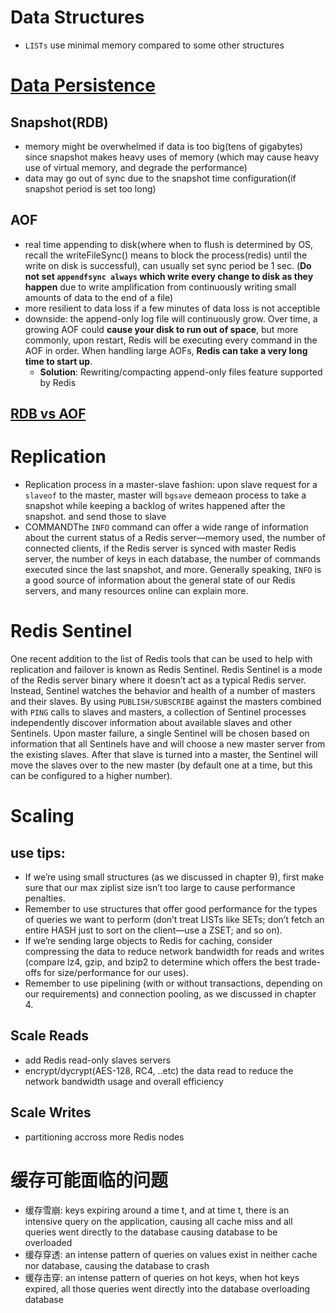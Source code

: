 # Data Structures
- `LISTs` use minimal memory compared to some other structures
# [Data Persistence](https://redislabs.com/ebook/part-2-core-concepts/chapter-4-keeping-data-safe-and-ensuring-performance/4-1-persistence-options/)

## Snapshot(RDB)
- memory might be overwhelmed if data is too big(tens of gigabytes) since snapshot makes heavy uses of memory (which may cause heavy use of virtual memory, and degrade the performance)
- data may go out of sync due to the snapshot time configuration(if snapshot period is set too long)

## AOF
- real time appending to disk(where when to flush is determined by OS, recall the writeFileSync() means to block the process(redis) until the write on disk is successful), can usually set sync period be 1 sec. (**Do not set `appendfsync always` which write every change to disk as they happen** due to write amplification from continuously writing small amounts of data to the end of a file)
- more resilient to data loss if a few minutes of data loss is not acceptible
- downside: the append-only log file will continuously grow. Over time, a growing AOF could **cause your disk to run out of space**, but more commonly, upon restart, Redis will be executing every command in the AOF in order. When handling large AOFs, **Redis can take a very long time to start up**.
  - **Solution**: Rewriting/compacting append-only files feature supported by Redis

## [RDB vs AOF](https://redis.io/topics/persistence)
# Replication
- Replication process in a master-slave fashion: upon slave request for a `slaveof` to the master, master will `bgsave` demeaon process to take a snapshot while keeping a backlog of writes happened after the snapshot. and send those to slave
- COMMANDThe `INFO` command can offer a wide range of information about the current status of a Redis server—memory used, the number of connected clients, if the Redis server is synced with master Redis server, the number of keys in each database, the number of commands executed since the last snapshot, and more. Generally speaking, `INFO`  is a good source of information about the general state of our Redis servers, and many resources online can explain more. 

# Redis Sentinel
One recent addition to the list of Redis tools that can be used to help with replication and failover is known as Redis Sentinel. Redis Sentinel is a mode of the Redis server binary where it doesn’t act as a typical Redis server. Instead, Sentinel watches the behavior and health of a number of masters and their slaves. By using `PUBLISH/SUBSCRIBE` against the masters combined with `PING` calls to slaves and masters, a collection of Sentinel processes independently discover information about available slaves and other Sentinels. Upon master failure, a single Sentinel will be chosen based on information that all Sentinels have and will choose a new master server from the existing slaves. After that slave is turned into a master, the Sentinel will move the slaves over to the new master (by default one at a time, but this can be configured to a higher number).

# Scaling
## use tips:
- If we’re using small structures (as we discussed in chapter 9), first make sure
that our max ziplist size isn’t too large to cause performance penalties.
- Remember to use structures that offer good performance for the types of queries
we want to perform (don’t treat LISTs like SETs; don’t fetch an entire HASH
just to sort on the client—use a ZSET; and so on).
- If we’re sending large objects to Redis for caching, consider compressing the
data to reduce network bandwidth for reads and writes (compare lz4, gzip, and
bzip2 to determine which offers the best trade-offs for size/performance for
our uses).
- Remember to use pipelining (with or without transactions, depending on our
requirements) and connection pooling, as we discussed in chapter 4.

## Scale Reads
- add Redis read-only slaves servers
- encrypt/dycrypt(AES-128, RC4, ..etc) the data read to reduce the network bandwidth usage and overall efficiency

## Scale Writes
- partitioning accross more Redis nodes

# 缓存可能面临的问题
- 缓存雪崩: keys expiring around a time t, and at time t, there is an intensive query on the application, causing all cache miss and all queries went directly to the database causing database to be overloaded
- 缓存穿透: an intense pattern of queries on values exist in neither cache nor database, causing the database to crash
- 缓存击穿: an intense pattern of queries on hot keys, when hot keys expired, all those queries went directly into the database overloading database